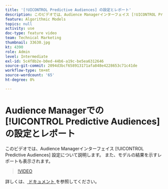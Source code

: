 ```yaml
---
title: '[!UICONTROL Predictive Audiences] の設定とレポート'
description: このビデオでは、Audience Managerインターフェイス [!UICONTROL Predictive Audiences] 設定について順を追って説明します。 モデルの結果を示すレポートを確認します。
feature: Algorithmic Models
topics: null
activity: use
doc-type: feature video
team: Technical Marketing
thumbnail: 33630.jpg
kt: 4390
role: Admin
level: Intermediate
exl-id: 5c4f8b2e-b0ed-44b6-a19c-be5ea6312646
source-git-commit: 2094d3bcf658913171afa848e4228653c71c41de
workflow-type: tm+mt
source-wordcount: '65'
ht-degree: 0%

---
```


# Audience Managerでの [!UICONTROL Predictive Audiences] の設定とレポート

このビデオでは、Audience Managerインターフェイス [!UICONTROL Predictive Audiences] 設定について説明します。 また、モデルの結果を示すレポートも表示されます。

>[!VIDEO](https://video.tv.adobe.com/v/33630/?quality=12)

詳しくは、[ ドキュメント ](https://experienceleague.adobe.com/docs/audience-manager/user-guide/features/algorithmic-models/predictive-audiences/predictive-audiences.html?lang=ja) を参照してください。
